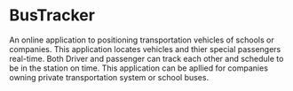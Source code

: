 # BusTracker
An online application to positioning transportation vehicles of schools or companies.
This application locates vehicles and thier special passengers real-time. Both Driver and passenger can track each other and schedule to be in the station on time. This application can be apllied for companies owning private transportation system or  school buses. 
